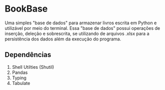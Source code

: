 # BookBase 

Uma simples "base de dados" para armazenar livros escrita em Python e utilizável por meio do terminal.
Essa "base de dados" possui operações de inserção, deleção e sobrescrita, se utilizando de arquivos .xlsx para a persistência dos dados além da execução do programa. 

## Dependências 

1. Shell Utilties (Shutil)
2. Pandas
3. Typing
4. Tabulate
